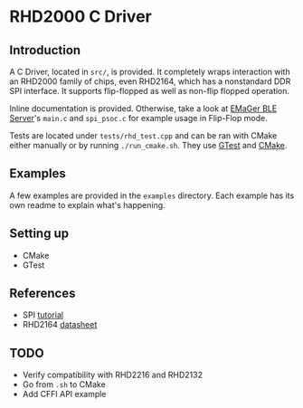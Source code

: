 # RHD2000 C Driver

## Introduction

A C Driver, located in `src/`, is provided. It completely wraps interaction with an RHD2000 family of chips, even RHD2164, which has a nonstandard DDR SPI interface. It supports flip-flopped as well as non-flip flopped operation.

Inline documentation is provided. Otherwise, take a look at [EMaGer BLE Server](https://github.com/SBIOML/emager-psoc-ble-server/tree/main)'s `main.c` and `spi_psoc.c` for example usage in Flip-Flop mode.

Tests are located under `tests/rhd_test.cpp` and can be ran with CMake either manually or by running `./run_cmake.sh`. They use [GTest](https://github.com/google/googletest) and [CMake](https://cmake.org/).

## Examples

A few examples are provided in the `examples` directory. Each example has its own readme to explain what's happening.

## Setting up

- CMake
- GTest

## References

- SPI [tutorial](https://www.analog.com/en/analog-dialogue/articles/introduction-to-spi-interface.html)
- RHD2164 [datasheet](https://intantech.com/files/Intan_RHD2164_datasheet.pdf)

## TODO

- Verify compatibility with RHD2216 and RHD2132
- Go from `.sh` to CMake
- Add CFFI API example
